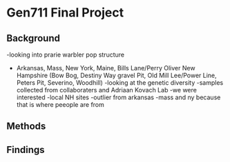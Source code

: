 # Gen711 Final Project
## Background
-looking into prarie warbler pop structure
  - Arkansas, Mass, New York, Maine, Bills Lane/Perry Oliver New Hampshire (Bow Bog, Destiny Way gravel Pit, Old Mill Lee/Power Line, Peters Pit, Severino, Woodhill)
 -looking at the genetic diversity
 -samples collected from collaboraters and Adriaan Kovach Lab
 -we were interested
  -local NH sites
  -outlier from arkansas
  -mass and ny because that is where peeople are from
 

## Methods
## Findings
